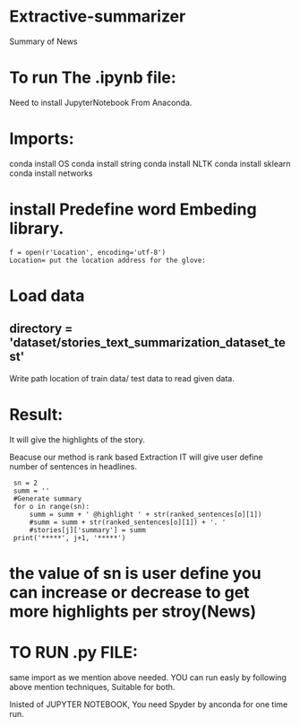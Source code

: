 # Extractive-summarizer
Summary of News 

# To run The .ipynb file:
Need to install JupyterNotebook From Anaconda.

# Imports:

conda install OS
conda install string
conda install NLTK
conda install sklearn
conda install networks

# install <glove> Predefine word Embeding library.
    f = open(r'Location', encoding='utf-8')
    Location= put the location address for the glove:
    
# Load data
## directory = 'dataset/stories_text_summarization_dataset_test'
Write path location of train data/ test data to read given data.


# Result:
   It will give the highlights of the story.
   
   Beacuse our method is rank based Extraction IT will give user define number of sentences in headlines.
   
     sn = 2
     summ = ''
     #Generate summary
     for o in range(sn):
         summ = summ + ' @highlight ' + str(ranked_sentences[o][1])
         #summ = summ + str(ranked_sentences[o][1]) + '. ' 
         #stories[j]['summary'] = summ
     print('*****', j+1, '*****')
     
 # the value of sn is user define you can increase or decrease to get more highlights per stroy(News)


# TO RUN .py FILE:

same import as we mention above needed.
YOU can run easly by following above mention techniques, Suitable for both.

Inisted of JUPYTER NOTEBOOK, You need Spyder by anconda for one time run.

